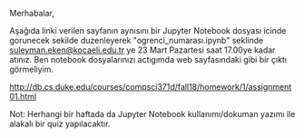 Merhabalar,

Aşağıda linki verilen sayfanın aynısını bir Jupyter Notebook dosyası icinde gorunecek sekilde duzenleyerek "ogrenci_numarası.ipynb" seklinde suleyman.eken@kocaeli.edu.tr ye 23 Mart Pazartesi saat 17.00ye kadar atınız. Ben notebook dosyalarınızı actıgımda web sayfasındaki gibi bir çıktı görmeliyim.

http://db.cs.duke.edu/courses/compsci371d/fall18/homework/1/assignment01.html

Not: Herhangi bir haftada da Jupyter Notebook kullanımı/dokuman yazımı ile alakalı bir quiz yapılacaktır.

